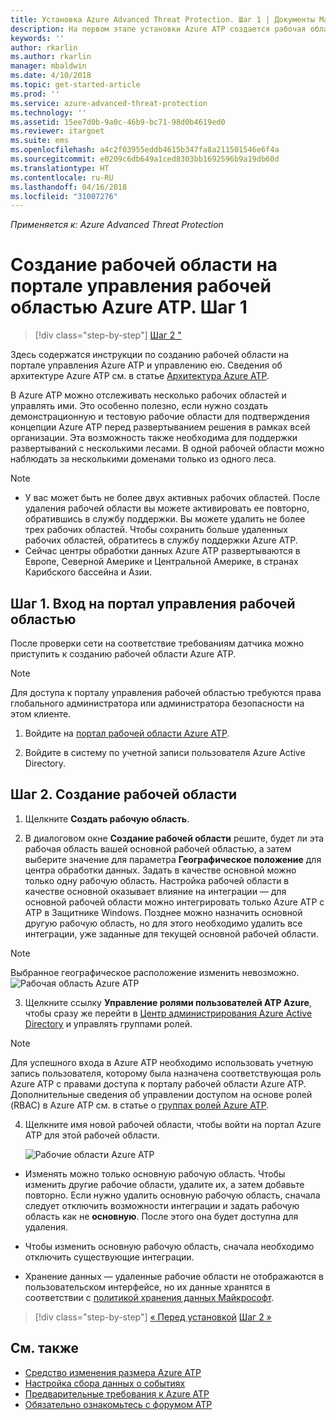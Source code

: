 ```yaml
---
title: Установка Azure Advanced Threat Protection. Шаг 1 | Документы Майкрософт
description: На первом этапе установки Azure ATP создается рабочая область для развертывания Azure ATP.
keywords: ''
author: rkarlin
ms.author: rkarlin
manager: mbaldwin
ms.date: 4/10/2018
ms.topic: get-started-article
ms.prod: ''
ms.service: azure-advanced-threat-protection
ms.technology: ''
ms.assetid: 15ee7d0b-9a0c-46b9-bc71-98d0b4619ed0
ms.reviewer: itargoet
ms.suite: ems
ms.openlocfilehash: a4c2f03955eddb4615b347fa8a211501546e6f4a
ms.sourcegitcommit: e0209c6db649a1ced8303bb1692596b9a19db60d
ms.translationtype: HT
ms.contentlocale: ru-RU
ms.lasthandoff: 04/16/2018
ms.locfileid: "31007276"
---
```

*Применяется к: Azure Advanced Threat Protection*


# <a name="creating-a-workspace-in-the-azure-atp-workspace-management-portal---step-1"></a>Создание рабочей области на портале управления рабочей областью Azure ATP. Шаг 1

>[!div class="step-by-step"]
[Шаг 2 "](install-atp-step2.md)

Здесь содержатся инструкции по созданию рабочей области на портале управления Azure ATP и управлению ею. Сведения об архитектуре Azure ATP см. в статье [Архитектура Azure ATP](atp-architecture.md).

В Azure ATP можно отслеживать несколько рабочих областей и управлять ими. Это особенно полезно, если нужно создать демонстрационную и тестовую рабочие области для подтверждения концепции Azure ATP перед развертыванием решения в рамках всей организации. Эта возможность также необходима для поддержки развертываний с несколькими лесами. В одной рабочей области можно наблюдать за несколькими доменами только из одного леса. 

> [!NOTE]
> - У вас может быть не более двух активных рабочих областей. После удаления рабочей области вы можете активировать ее повторно, обратившись в службу поддержки. Вы можете удалить не более трех рабочих областей. Чтобы сохранить больше удаленных рабочих областей, обратитесь в службу поддержки Azure ATP.
> - Сейчас центры обработки данных Azure ATP развертываются в Европе, Северной Америке и Центральной Америке, в странах Карибского бассейна и Азии.

## <a name="step-1-enter-the-workspace-management-portal"></a>Шаг 1. Вход на портал управления рабочей областью

После проверки сети на соответствие требованиям датчика можно приступить к созданию рабочей области Azure ATP.

> [!NOTE]
>Для доступа к порталу управления рабочей областью требуются права глобального администратора или администратора безопасности на этом клиенте.


1.  Войдите на [портал рабочей области Azure ATP](https://portal.atp.azure.com).

2.  Войдите в систему по учетной записи пользователя Azure Active Directory.

## <a name="step-2-create-a-workspace"></a>Шаг 2. Создание рабочей области

1. Щелкните **Создать рабочую область**.

2. В диалоговом окне **Создание рабочей области** решите, будет ли эта рабочая область вашей основной рабочей областью, а затем выберите значение для параметра **Географическое положение** для центра обработки данных. Задать в качестве основной можно только одну рабочую область. Настройка рабочей области в качестве основной оказывает влияние на интеграции — для основной рабочей области можно интегрировать только Azure ATP с ATP в Защитнике Windows. Позднее можно назначить основной другую рабочую область, но для этого необходимо удалить все интеграции, уже заданные для текущей основной рабочей области.
 > [!NOTE]
 > Выбранное географическое расположение изменить невозможно.
    ![Рабочая область Azure ATP](media/create-workspace.png)

3. Щелкните ссылку **Управление ролями пользователей ATP Azure**, чтобы сразу же перейти в [Центр администрирования Azure Active Directory](https://docs.microsoft.com/azure/active-directory/active-directory-assign-admin-roles-azure-portal) и управлять группами ролей.

 > [!NOTE]
 > Для успешного входа в Azure ATP необходимо использовать учетную запись пользователя, которому была назначена соответствующая роль Azure ATP с правами доступа к порталу рабочей области Azure ATP. Дополнительные сведения об управлении доступом на основе ролей (RBAC) в Azure ATP см. в статье о [группах ролей Azure ATP](atp-role-groups.md).

4. Щелкните имя новой рабочей области, чтобы войти на портал Azure ATP для этой рабочей области.

    ![Рабочие области Azure ATP](media/atp-workspaces.png)

- Изменять можно только основную рабочую область. Чтобы изменить другие рабочие области, удалите их, а затем добавьте повторно. Если нужно удалить основную рабочую область, сначала следует отключить возможности интеграции и задать рабочую область как не **основную**. После этого она будет доступна для удаления.
- Чтобы изменить основную рабочую область, сначала необходимо отключить существующие интеграции.

- Хранение данных — удаленные рабочие области не отображаются в пользовательском интерфейсе, но их данные хранятся в соответствии с [политикой хранения данных Майкрософт](https://www.microsoft.com/trustcenter/privacy/you-own-your-data).


>[!div class="step-by-step"]
[« Перед установкой](configure-port-mirroring.md)
[Шаг 2 »](install-atp-step2.md)


## <a name="see-also"></a>См. также
- [Средство изменения размера Azure ATP](http://aka.ms/aatpsizingtool)
- [Настройка сбора данных о событиях](configure-event-collection.md)
- [Предварительные требования к Azure ATP](atp-prerequisites.md)
- [Обязательно ознакомьтесь с форумом ATP](https://aka.ms/azureatpcommunity)
